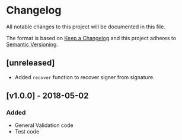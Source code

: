 # Changelog

All notable changes to this project will be documented in this file.

The format is based on [Keep a Changelog](http://keepachangelog.com/en/1.0.0/)
and this project adheres to [Semantic Versioning](http://semver.org/spec/v2.0.0.html).

## [unreleased]
 - Added ```recover``` function to recover signer from signature.

## [v1.0.0] - 2018-05-02

### Added
 - General Validation code
 - Test code
